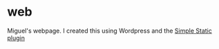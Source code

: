 # web
Miguel's webpage.
I created this using Wordpress and the [Simple Static plugin](https://wordpress.org/plugins/simply-static/)